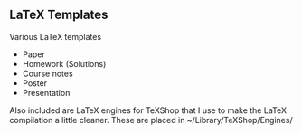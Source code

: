 ## LaTeX Templates

Various LaTeX templates
* Paper
* Homework (Solutions)
* Course notes
* Poster
* Presentation

Also included are LaTeX engines for TeXShop that I use to make the LaTeX compilation a little cleaner. These are placed in ~/Library/TeXShop/Engines/
